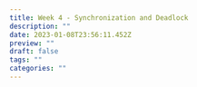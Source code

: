 ```yaml
---
title: Week 4 - Synchronization and Deadlock
description: ""
date: 2023-01-08T23:56:11.452Z
preview: ""
draft: false
tags: ""
categories: ""
---
```

